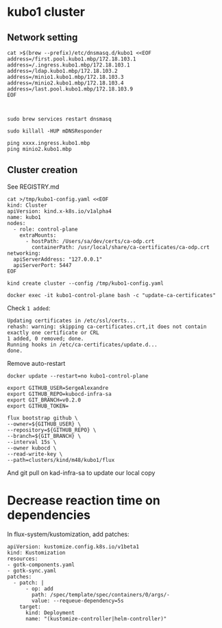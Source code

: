 
# kubo1 cluster

## Network setting

```
cat >$(brew --prefix)/etc/dnsmasq.d/kubo1 <<EOF
address=/first.pool.kubo1.mbp/172.18.103.1 
address=/.ingress.kubo1.mbp/172.18.103.1 
address=/ldap.kubo1.mbp/172.18.103.2 
address=/minio1.kubo1.mbp/172.18.103.3 
address=/minio2.kubo1.mbp/172.18.103.4 
address=/last.pool.kubo1.mbp/172.18.103.9 
EOF



sudo brew services restart dnsmasq

sudo killall -HUP mDNSResponder

ping xxxx.ingress.kubo1.mbp
ping minio2.kubo1.mbp
```


## Cluster creation

See REGISTRY.md


```
cat >/tmp/kubo1-config.yaml <<EOF
kind: Cluster
apiVersion: kind.x-k8s.io/v1alpha4
name: kubo1
nodes:
  - role: control-plane
    extraMounts:
      - hostPath: /Users/sa/dev/certs/ca-odp.crt
        containerPath: /usr/local/share/ca-certificates/ca-odp.crt
networking:
  apiServerAddress: "127.0.0.1"
  apiServerPort: 5447
EOF
```

```
kind create cluster --config /tmp/kubo1-config.yaml
```

```
docker exec -it kubo1-control-plane bash -c "update-ca-certificates"
```

Check `1 added`:

```
Updating certificates in /etc/ssl/certs...
rehash: warning: skipping ca-certificates.crt,it does not contain exactly one certificate or CRL
1 added, 0 removed; done.
Running hooks in /etc/ca-certificates/update.d...
done.
```

Remove auto-restart

```
docker update --restart=no kubo1-control-plane
```


```
export GITHUB_USER=SergeAlexandre
export GITHUB_REPO=kubocd-infra-sa
export GIT_BRANCH=v0.2.0
export GITHUB_TOKEN=

flux bootstrap github \
--owner=${GITHUB_USER} \
--repository=${GITHUB_REPO} \
--branch=${GIT_BRANCH} \
--interval 15s \
--owner kubocd \
--read-write-key \
--path=clusters/kind/m48/kubo1/flux

```

And git pull on kad-infra-sa to update our local copy

# Decrease reaction time on dependencies

In flux-system/kustomization, add patches:

```
apiVersion: kustomize.config.k8s.io/v1beta1
kind: Kustomization
resources:
- gotk-components.yaml
- gotk-sync.yaml
patches:
  - patch: |
      - op: add
        path: /spec/template/spec/containers/0/args/-
        value: --requeue-dependency=5s
    target:
      kind: Deployment
      name: "(kustomize-controller|helm-controller)"
```
